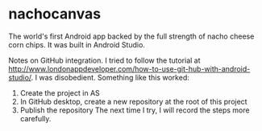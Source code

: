 # nachocanvas
The world's first Android app backed by the full strength of nacho cheese corn chips. It was built in Android Studio. 

Notes on GitHub integration. I tried to follow the tutorial at http://www.londonappdeveloper.com/how-to-use-git-hub-with-android-studio/. I was disobedient. Something like this worked:
  1) Create the project in AS
  2) In GitHub desktop, create a new repository at the root of this project
  3) Publish the repository
The next time I try, I will record the steps more carefully.
